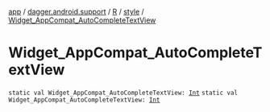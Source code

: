 [app](../../../index.md) / [dagger.android.support](../../index.md) / [R](../index.md) / [style](index.md) / [Widget_AppCompat_AutoCompleteTextView](./-widget_-app-compat_-auto-complete-text-view.md)

# Widget_AppCompat_AutoCompleteTextView

`static val Widget_AppCompat_AutoCompleteTextView: `[`Int`](https://kotlinlang.org/api/latest/jvm/stdlib/kotlin/-int/index.html)
`static val Widget_AppCompat_AutoCompleteTextView: `[`Int`](https://kotlinlang.org/api/latest/jvm/stdlib/kotlin/-int/index.html)